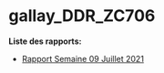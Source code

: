 # gallay_DDR_ZC706

**Liste des rapports:**
- [Rapport Semaine 09 Juillet 2021](rapports/rapport_09_07_2021.md)